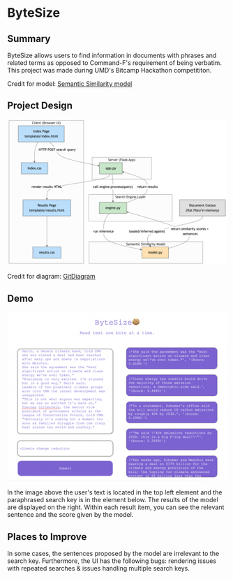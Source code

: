 # ByteSize

## Summary

ByteSize allows users to find information in documents with phrases and related terms as opposed to Command-F's requirement of being verbatim. This project was made during UMD's Bitcamp Hackathon competititon.

Credit for model: [Semantic Similarity model](https://towardsdatascience.com/semantic-similarity-using-transformers-8f3cb5bf66d6)

## Project Design

![Design](GitDiagram.png)

Credit for diagram: [GitDiagram](https://gitdiagram.com/)

## Demo

![Website Image](website_image.png)

In the image above the user's text is located in the top left element and the paraphrased search key is in the element below. The results of the model are displayed on the right. Within each result item, you can see the relevant sentence and the score given by the model.

## Places to Improve

In some cases, the sentences proposed by the model are irrelevant to the search key. Furthermore, the UI has the following bugs: rendering issues with repeated searches & issues handling multiple search keys.
